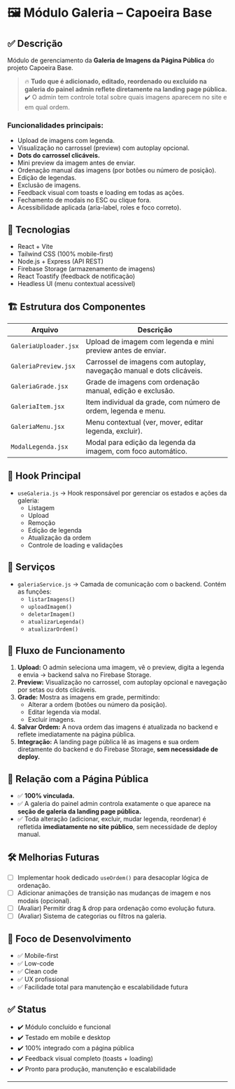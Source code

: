 # 🖼️ Módulo Galeria – Capoeira Base

## ✅ Descrição
Módulo de gerenciamento da **Galeria de Imagens da Página Pública** do projeto Capoeira Base.

> 🔥 **Tudo que é adicionado, editado, reordenado ou excluído na galeria do painel admin reflete diretamente na landing page pública.**  
> ✔️ O admin tem controle total sobre quais imagens aparecem no site e em qual ordem.

### Funcionalidades principais:
- Upload de imagens com legenda.
- Visualização no carrossel (preview) com autoplay opcional.
- **Dots do carrossel clicáveis.**
- Mini preview da imagem antes de enviar.
- Ordenação manual das imagens (por botões ou número de posição).
- Edição de legendas.
- Exclusão de imagens.
- Feedback visual com toasts e loading em todas as ações.
- Fechamento de modais no ESC ou clique fora.
- Acessibilidade aplicada (aria-label, roles e foco correto).

## 🚀 Tecnologias
- React + Vite
- Tailwind CSS (100% mobile-first)
- Node.js + Express (API REST)
- Firebase Storage (armazenamento de imagens)
- React Toastify (feedback de notificação)
- Headless UI (menu contextual acessível)

## 🏗️ Estrutura dos Componentes
| Arquivo                | Descrição                                                           |
|------------------------|---------------------------------------------------------------------|
| `GaleriaUploader.jsx`  | Upload de imagem com legenda e mini preview antes de enviar.        |
| `GaleriaPreview.jsx`   | Carrossel de imagens com autoplay, navegação manual e dots clicáveis.|
| `GaleriaGrade.jsx`     | Grade de imagens com ordenação manual, edição e exclusão.          |
| `GaleriaItem.jsx`      | Item individual da grade, com número de ordem, legenda e menu.     |
| `GaleriaMenu.jsx`      | Menu contextual (ver, mover, editar legenda, excluir).             |
| `ModalLegenda.jsx`     | Modal para edição da legenda da imagem, com foco automático.       |

## 🧠 Hook Principal
- `useGaleria.js` → Hook responsável por gerenciar os estados e ações da galeria:
  - Listagem
  - Upload
  - Remoção
  - Edição de legenda
  - Atualização da ordem
  - Controle de loading e validações

## 🔗 Serviços
- `galeriaService.js` → Camada de comunicação com o backend. Contém as funções:
  - `listarImagens()`
  - `uploadImagem()`
  - `deletarImagem()`
  - `atualizarLegenda()`
  - `atualizarOrdem()`

## 📜 Fluxo de Funcionamento
1. **Upload:** O admin seleciona uma imagem, vê o preview, digita a legenda e envia → backend salva no Firebase Storage.
2. **Preview:** Visualização no carrossel, com autoplay opcional e navegação por setas ou dots clicáveis.
3. **Grade:** Mostra as imagens em grade, permitindo:
   - Alterar a ordem (botões ou número da posição).
   - Editar legenda via modal.
   - Excluir imagens.
4. **Salvar Ordem:** A nova ordem das imagens é atualizada no backend e reflete imediatamente na página pública.
5. **Integração:** A landing page pública lê as imagens e sua ordem diretamente do backend e do Firebase Storage, **sem necessidade de deploy.**

## 🎯 Relação com a Página Pública
- ✅ **100% vinculada.**  
- ✅ A galeria do painel admin controla exatamente o que aparece na **seção de galeria da landing page pública.**  
- ✅ Toda alteração (adicionar, excluir, mudar legenda, reordenar) é refletida **imediatamente no site público**, sem necessidade de deploy manual.

## 🛠️ Melhorias Futuras
- [ ] Implementar hook dedicado `useOrdem()` para desacoplar lógica de ordenação.
- [ ] Adicionar animações de transição nas mudanças de imagem e nos modais (opcional).
- [ ] (Avaliar) Permitir drag & drop para ordenação como evolução futura.
- [ ] (Avaliar) Sistema de categorias ou filtros na galeria.

## 🎯 Foco de Desenvolvimento
- ✅ Mobile-first
- ✅ Low-code
- ✅ Clean code
- ✅ UX profissional
- ✅ Facilidade total para manutenção e escalabilidade futura

## ✅ Status
- ✔️ Módulo concluído e funcional
- ✔️ Testado em mobile e desktop
- ✔️ 100% integrado com a página pública
- ✔️ Feedback visual completo (toasts + loading)
- ✔️ Pronto para produção, manutenção e escalabilidade

---
